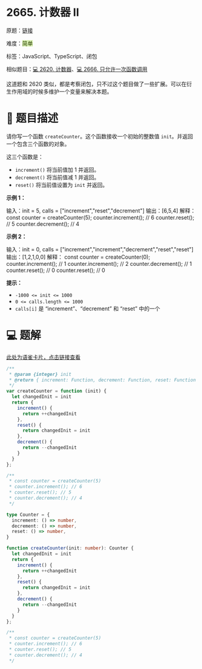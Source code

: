 # 2665. 计数器 II

原题：[链接](https://leetcode.cn/problems/counter-ii/description/)

难度：<font style="background:#DBF1B7;color:#2A4200">简单</font>

标签：JavaScript、TypeScript、闭包

相似题目：[💻 2620. 计数器](https://www.yuque.com/huyouda/leetcode/2620)、[💻 2666. 只允许一次函数调用](https://www.yuque.com/huyouda/leetcode/2666)



这道题和 2620 类似，都是考察闭包，只不过这个题目做了一些扩展。可以在衍生作用域的时候多维护一个变量来解决本题。

# 📝 题目描述
请你写一个函数 `createCounter`。这个函数接收一个初始的整数值 `init`。并返回一个包含三个函数的对象。



这三个函数是：

+ `increment()` 将当前值加 1 并返回。
+ `decrement()` 将当前值减 1 并返回。
+ `reset()` 将当前值设置为 `init` 并返回。



**示例 1：**

输入：init = 5, calls = ["increment","reset","decrement"]
输出：[6,5,4]
解释：
const counter = createCounter(5);
counter.increment(); // 6
counter.reset(); // 5
counter.decrement(); // 4

**示例 2：**

输入：init = 0, calls = ["increment","increment","decrement","reset","reset"]
输出：[1,2,1,0,0]
解释：
const counter = createCounter(0);
counter.increment(); // 1
counter.increment(); // 2
counter.decrement(); // 1
counter.reset(); // 0
counter.reset(); // 0



**提示：**

+ `-1000 <= init <= 1000`
+ `0 <= calls.length <= 1000`
+ `calls[i]` 是 “increment”、“decrement” 和 “reset” 中的一个

# 💻 题解
[此处为语雀卡片，点击链接查看](https://www.yuque.com/docs/173905622#hGeiZ)

```javascript
/**
 * @param {integer} init
 * @return { increment: Function, decrement: Function, reset: Function }
 */
var createCounter = function (init) {
  let changedInit = init
  return {
    increment() {
      return ++changedInit
    },
    reset() {
      return changedInit = init
    },
    decrement() {
      return --changedInit
    }
  }
};

/**
 * const counter = createCounter(5)
 * counter.increment(); // 6
 * counter.reset(); // 5
 * counter.decrement(); // 4
 */
```

```typescript
type Counter = {
  increment: () => number,
  decrement: () => number,
  reset: () => number,
}

function createCounter(init: number): Counter {
  let changedInit = init
  return {
    increment() {
      return ++changedInit
    },
    reset() {
      return changedInit = init
    },
    decrement() {
      return --changedInit
    }
  }
};

/**
 * const counter = createCounter(5)
 * counter.increment(); // 6
 * counter.reset(); // 5
 * counter.decrement(); // 4
 */
```

